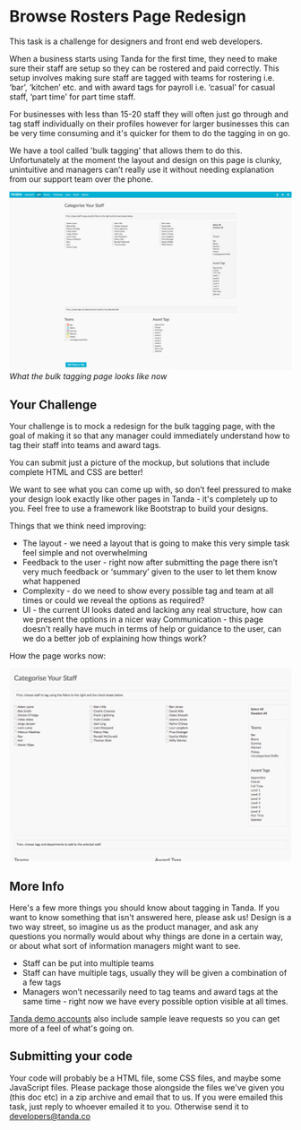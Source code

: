# Browse Rosters Page Redesign

This task is a challenge for designers and front end web developers.

When a business starts using Tanda for the first time, they need to make sure their staff are setup so they can be rostered and paid correctly.
This setup involves making sure staff are tagged with teams for rostering i.e. ‘bar’, ‘kitchen’ etc. and with award tags for payroll i.e. ‘casual’ for casual staff, ‘part time’ for part time staff.

For businesses with less than 15-20 staff they will often just go through and tag staff individually on their profiles however for larger businesses this can be very time consuming and it's quicker for them to do the tagging in on go.

We have a tool called 'bulk tagging' that allows them to do this. Unfortunately at the moment the layout and design on this page is clunky, unintuitive and managers can’t really use it without needing explanation from our support team over the phone.

![Bulk Tagging Page](bulk-tag.png)
_What the bulk tagging page looks like now_

## Your Challenge

Your challenge is to mock a redesign for the bulk tagging page, with the goal of making it so that any manager could immediately understand how to tag their staff into teams and award tags.

You can submit just a picture of the mockup, but solutions that include complete HTML and CSS are better!

We want to see what you can come up with, so don’t feel pressured to make your design look exactly like other pages in Tanda - it's completely up to you. Feel free to use a framework like Bootstrap to build your designs.

Things that we think need improving:

- The layout - we need a layout that is going to make this very simple task feel simple and not overwhelming
- Feedback to the user - right now after submitting the page there isn’t very much feedback or ‘summary’ given to the user to let them know what happened
- Complexity - do we need to show every possible tag and team at all times or could we reveal the options as required?
- UI - the current UI looks dated and lacking any real structure, how can we present the options in a nicer way
Communication - this page doesn't really have much in terms of help or guidance to the user, can we do a better job of explaining how things work?

How the page works now:

![Bulk Tagging Page](how-the-page-works.gif)

## More Info

Here's a few more things you should know about tagging in Tanda. If you want to know something that isn't answered here, please ask us! Design is a two way street, so imagine us as the product manager, and ask any questions you normally would about why things are done in a certain way, or about what sort of information managers might want to see.

- Staff can be put into multiple teams
- Staff can have multiple tags, usually they will be given a combination of a few tags
- Managers won’t necessarily need to tag teams and award tags at the same time - right now we have every possible option visible at all times.

[Tanda demo accounts](https://my.tanda.co/try/?utm_source=Github&utm_medium=challenge&utm_campaign=design-front-end) also include sample leave requests so you can get more of a feel of what's going on.

## Submitting your code

Your code will probably be a HTML file, some CSS files, and maybe some JavaScript files. Please package those alongside the files we've given you (this doc etc) in a zip archive and email that to us. If you were emailed this task, just reply to whoever emailed it to you. Otherwise send it to developers@tanda.co
